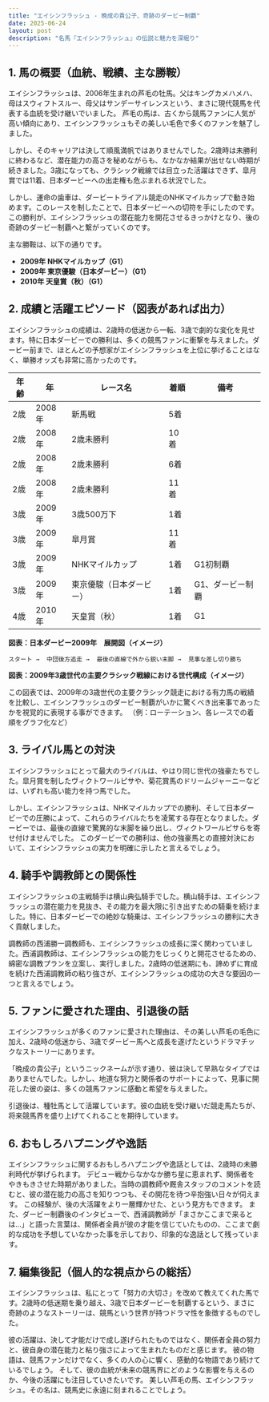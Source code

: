 ```yaml
---
title: "エイシンフラッシュ - 晩成の貴公子、奇跡のダービー制覇"
date: 2025-06-24
layout: post
description: "名馬『エイシンフラッシュ』の伝説と魅力を深堀り"
---
```


## 1. 馬の概要（血統、戦績、主な勝鞍）

エイシンフラッシュは、2006年生まれの芦毛の牡馬。父はキングカメハメハ、母はスウィフトスルー、母父はサンデーサイレンスという、まさに現代競馬を代表する血統を受け継いでいました。  芦毛の馬は、古くから競馬ファンに人気が高い傾向にあり、エイシンフラッシュもその美しい毛色で多くのファンを魅了しました。

しかし、そのキャリアは決して順風満帆ではありませんでした。2歳時は未勝利に終わるなど、潜在能力の高さを秘めながらも、なかなか結果が出せない時期が続きました。3歳になっても、クラシック戦線では目立った活躍はできず、皐月賞では11着、日本ダービーへの出走権も危ぶまれる状況でした。

しかし、運命の歯車は、ダービートライアル競走のNHKマイルカップで動き始めます。このレースを制したことで、日本ダービーへの切符を手にしたのです。この勝利が、エイシンフラッシュの潜在能力を開花させるきっかけとなり、後の奇跡のダービー制覇へと繋がっていくのです。

主な勝鞍は、以下の通りです。

* **2009年 NHKマイルカップ（G1）**
* **2009年 東京優駿（日本ダービー）（G1）**
* **2010年 天皇賞（秋）（G1）**


## 2. 成績と活躍エピソード（図表があれば出力）

エイシンフラッシュの成績は、2歳時の低迷から一転、3歳で劇的な変化を見せます。特に日本ダービーでの勝利は、多くの競馬ファンに衝撃を与えました。ダービー前まで、ほとんどの予想家がエイシンフラッシュを上位に挙げることはなく、単勝オッズも非常に高かったのです。

| 年齢 | 年 | レース名 | 着順 | 備考 |
|---|---|---|---|---|
| 2歳 | 2008年 | 新馬戦 | 5着 |  |
| 2歳 | 2008年 | 2歳未勝利 | 10着 |  |
| 2歳 | 2008年 | 2歳未勝利 | 6着 |  |
| 2歳 | 2008年 | 2歳未勝利 | 11着 |  |
| 3歳 | 2009年 | 3歳500万下 | 1着 |  |
| 3歳 | 2009年 | 皐月賞 | 11着 |  |
| 3歳 | 2009年 | NHKマイルカップ | 1着 | G1初制覇 |
| 3歳 | 2009年 | 東京優駿（日本ダービー） | 1着 | G1、ダービー制覇 |
| 4歳 | 2010年 | 天皇賞（秋） | 1着 | G1 |


**図表：日本ダービー2009年　展開図（イメージ）**

```
スタート →  中団後方追走 →  最後の直線で外から鋭い末脚 →  見事な差し切り勝ち
```

**図表：2009年3歳世代の主要クラシック戦線における世代構成（イメージ）**

この図表では、2009年の3歳世代の主要クラシック競走における有力馬の戦績を比較し、エイシンフラッシュのダービー制覇がいかに驚くべき出来事であったかを視覚的に表現する事ができます。  （例：ローテーション、各レースでの着順をグラフ化など）


## 3. ライバル馬との対決

エイシンフラッシュにとって最大のライバルは、やはり同じ世代の強豪たちでした。皐月賞を制したヴィクトワールピサや、菊花賞馬のドリームジャーニーなどは、いずれも高い能力を持つ馬でした。

しかし、エイシンフラッシュは、NHKマイルカップでの勝利、そして日本ダービーでの圧勝によって、これらのライバルたちを凌駕する存在となりました。ダービーでは、最後の直線で驚異的な末脚を繰り出し、ヴィクトワールピサらを寄せ付けませんでした。  このダービーでの勝利は、他の強豪馬との直接対決において、エイシンフラッシュの実力を明確に示したと言えるでしょう。


## 4. 騎手や調教師との関係性

エイシンフラッシュの主戦騎手は横山典弘騎手でした。横山騎手は、エイシンフラッシュの潜在能力を見抜き、その能力を最大限に引き出すための騎乗を続けました。特に、日本ダービーでの絶妙な騎乗は、エイシンフラッシュの勝利に大きく貢献しました。

調教師の西浦勝一調教師も、エイシンフラッシュの成長に深く関わっていました。西浦調教師は、エイシンフラッシュの能力をじっくりと開花させるための、綿密な調教プランを立案し、実行しました。2歳時の低迷期にも、諦めずに育成を続けた西浦調教師の粘り強さが、エイシンフラッシュの成功の大きな要因の一つと言えるでしょう。


## 5. ファンに愛された理由、引退後の話

エイシンフラッシュが多くのファンに愛された理由は、その美しい芦毛の毛色に加え、2歳時の低迷から、3歳でダービー馬へと成長を遂げたというドラマチックなストーリーにあります。

「晩成の貴公子」というニックネームが示す通り、彼は決して早熟なタイプではありませんでした。しかし、地道な努力と関係者のサポートによって、見事に開花した彼の姿は、多くの競馬ファンに感動と希望を与えました。

引退後は、種牡馬として活躍しています。彼の血統を受け継いだ競走馬たちが、将来競馬界を盛り上げてくれることを期待しています。


## 6. おもしろハプニングや逸話

エイシンフラッシュに関するおもしろハプニングや逸話としては、2歳時の未勝利時代が挙げられます。  デビュー戦からなかなか勝ち星に恵まれず、関係者をやきもきさせた時期がありました。当時の調教師や厩舎スタッフのコメントを読むと、彼の潜在能力の高さを知りつつも、その開花を待つ辛抱強い日々が伺えます。  この経験が、後の大活躍をより一層輝かせた、という見方もできます。  また、ダービー制覇後のインタビューで、西浦調教師が「まさかここまで来るとは…」と語った言葉は、関係者全員が彼の才能を信じていたものの、ここまで劇的な成功を予想していなかった事を示しており、印象的な逸話として残っています。


## 7. 編集後記（個人的な視点からの総括）

エイシンフラッシュは、私にとって「努力の大切さ」を改めて教えてくれた馬です。2歳時の低迷期を乗り越え、3歳で日本ダービーを制覇するという、まさに奇跡のようなストーリーは、競馬という世界が持つドラマ性を象徴するものでした。

彼の活躍は、決して才能だけで成し遂げられたものではなく、関係者全員の努力と、彼自身の潜在能力と粘り強さによって生まれたものだと感じます。  彼の物語は、競馬ファンだけでなく、多くの人の心に響く、感動的な物語であり続けているでしょう。  そして、彼の血統が未来の競馬界にどのような影響を与えるのか、今後の活躍にも注目していきたいです。  美しい芦毛の馬、エイシンフラッシュ。その名は、競馬史に永遠に刻まれることでしょう。
